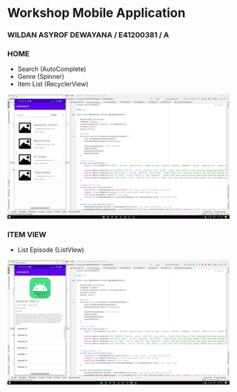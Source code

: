 # Workshop Mobile Application

### WILDAN ASYROF DEWAYANA / E41200381 / A

### HOME
- Search (AutoComplete)
- Genre (Spinner)
- Item List (RecyclerView)

![alt text](https://github.com/wildanasyrof/WMA_SelectionWidget/blob/main/Home.png)

### ITEM VIEW
- List Episode (ListVIew)

![alt text](https://github.com/wildanasyrof/WMA_SelectionWidget/blob/main/item.png)
